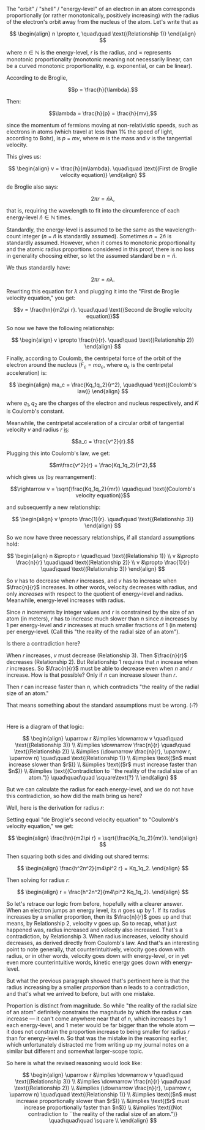 The "orbit" / "shell" / "energy-level" of an electron in an atom corresponds proportionally (or rather monotonically, positively increasing) with the radius of the electron's orbit away from the nucleus of the atom. Let's write that as

$$
\begin{align}
n \propto r, \quad\quad \text{(Relationship 1)}
\end{align}
$$

where $n \in \mathbb{N}$ is the energy-level, $r$ is the radius, and $\propto$ represents monotonic proportionality (monotonic meaning not necessarily linear, can be a curved monotonic proportionality, e.g. exponential, or can be linear).

According to de Broglie,

$$p = \frac{h}{\lambda}.$$

Then:

$$\lambda = \frac{h}{p} = \frac{h}{mv},$$

since the momentum of fermions moving at non-relativistic speeds, such as electrons in atoms (which travel at less than $1$% the speed of light, according to Bohr), is $p$ $=$ $mv$, where $m$ is the mass and $v$ is the tangential velocity.

This gives us:

$$
\begin{align}
v = \frac{h}{m\lambda}. \quad\quad \text{(First de Broglie velocity equation)}
\end{align}
$$

de Broglie also says:

$$2\pi r = \hat{n}\lambda,$$

that is, requiring the wavelength to fit into the circumference of each energy-level $\hat{n} \in \mathbb{N}$ times.

Standardly, the energy-level is assumed to be the same as the wavelength-count integer ($n$ $=$ $\hat{n}$ is standardly assumed). Sometimes $n = 2\hat{n}$ is standardly assumed. However, when it comes to monotonic proportionality and the atomic radius proportions considered in this proof, there is no loss in generality choosing either, so let the assumed standard be $n = \hat{n}$.

We thus standardly have:

$$2\pi r = n\lambda.$$

Rewriting this equation for $\lambda$ and plugging it into the "First de Broglie velocity equation," you get:

$$v = \frac{hn}{m2\pi r}. \quad\quad \text{(Second de Broglie velocity equation)}$$

So now we have the following relationship:

$$
\begin{align}
v \propto \frac{n}{r}. \quad\quad \text{(Relationship 2)}
\end{align}
$$

Finally, according to Coulomb, the centripetal force of the orbit of the electron around the nucleus ($F_c$ $=$ $ma_c$, where $a_c$ is the centripetal acceleration) is:

$$
\begin{align}
ma_c = \frac{Kq_1q_2}{r^2}, \quad\quad \text{(Coulomb's law)}
\end{align}
$$

where $q_1, q_2$ are the charges of the electron and nucleus respectively, and $K$ is Coulomb's constant. 

Meanwhile, the centripetal acceleration of a circular orbit of tangential velocity $v$ and radius $r$ [is](https://www.britannica.com/science/centripetal-acceleration): 

$$a_c = \frac{v^2}{r}.$$

Plugging this into Coulomb's law, we get:

$$m\frac{v^2}{r} = \frac{Kq_1q_2}{r^2},$$

which gives us (by rearrangement):

$$\rightarrow v = \sqrt{\frac{Kq_1q_2}{mr}} \quad\quad \text{(Coulomb's velocity equation)}$$

and subsequently a new relationship:

$$
\begin{align}
v \propto \frac{1}{r}. \quad\quad \text{(Relationship 3)}
\end{align}
$$

So we now have three necessary relationships, if all standard assumptions hold:

$$
\begin{align}
n &\propto r \quad\quad \text{(Relationship 1)} \\
v &\propto \frac{n}{r} \quad\quad \text{(Relationship 2)} \\
v &\propto \frac{1}{r} \quad\quad \text{(Relationship 3)}
\end{align}
$$

So $v$ has to decrease when $r$ increases, and $v$ has to increase when $\frac{n}{r}$ increases. In other words, velocity decreases with radius, and only *increases* with respect to the quotient of energy-level and radius. Meanwhile, energy-level increases with radius.

Since $n$ increments by integer values and $r$ is constrained by the size of an atom (in meters), $r$ has to increase much slower than $n$ since $n$ increases by 1 per energy-level and $r$ increases at much smaller fractions of 1 (in meters) per energy-level. (Call this "the reality of the radial size of an atom").

Is there a contradiction here?

When $r$ increases, $v$ must decrease (Relationship 3). Then $\frac{n}{r}$ decreases (Relationship 2). But Relationship 1 requires that $n$ increase when $r$ increases. So $\frac{n}{r}$ must be able to decrease even when $n$ and $r$ increase. How is that possible? Only if $n$ can increase slower than $r$.

Then $r$ can increase faster than $n$, which contradicts "the reality of the radial size of an atom."

That means something about the standard assumptions must be wrong. ($\square$?)

#

Here is a diagram of that logic:

$$
\begin{align}
\uparrow r &\implies \downarrow v \quad\quad \text{(Relationship 3)} \\
&\implies \downarrow \frac{n}{r} \quad\quad \text{(Relationship 2)} \\
&\implies (\downarrow \frac{n}{r}, \uparrow r, \uparrow n) \quad\quad \text{(Relationship 1)} \\
&\implies \text{($n$ must increase slower than $r$)} \\
&\implies \text{($r$ must increase faster than $n$)} \\
&\implies \text{(Contradiction to ``the reality of the radial size of an atom.")} \quad\quad\quad \square\text{?} \\
\end{align}
$$

But we can calculate the radius for each energy-level, and we do not have this contradiction, so how did the math bring us here?

Well, here is the derivation for radius $r$:

Setting equal "de Broglie's second velocity equation" to "Coulomb's velocity equation," we get:

$$
\begin{align}
\frac{hn}{m2\pi r} = \sqrt{\frac{Kq_1q_2}{mr}}.
\end{align}
$$

Then squaring both sides and dividing out shared terms:

$$
\begin{align}
\frac{h^2n^2}{m4\pi^2 r} = Kq_1q_2.
\end{align}
$$

Then solving for radius $r$:

$$
\begin{align}
r = \frac{h^2n^2}{m4\pi^2 Kq_1q_2}.
\end{align}
$$

So let's retrace our logic from before, hopefully with a clearer answer. When an electron jumps an energy level, its $n$ goes up by $1$. If its radius increases by a smaller proportion, then its $\frac{n}{r}$ goes up and that means, by Relationship 2, velocity $v$ goes up. So to recap, what just happened was, radius increased and velocity also increased. That's a contradiction, by Relationship 3. When radius increases, velocity should decreases, as derived directly from Coulomb's law. And that's an interesting point to note generally, that counterintuitively, velocity goes down with radius, or in other words, velocity goes down with energy-level, or in yet even more counterintuitive words, kinetic energy goes down with energy-level.

But what the previous paragraph showed that's pertinent here is that the radius increasing by a smaller *proportion* than $n$ leads to a contradiction, and that's what we arrived to before, but with one mistake. 

Proportion is distinct from magnitude. So while "the reality of the radial size of an atom" definitely constrains the magnitude by which the radius $r$ can increase — it can't come anywhere near that of $n$, which increases by 1 each energy-level, and 1 meter would be far bigger than the whole atom — it does not constrain the proportion increase to being smaller for radius $r$ than for energy-level $n$. So that was the mistake in the reasoning earlier, which unfortunately distracted me from writing up my journal notes on a similar but different and somewhat larger-scope topic.

So here is what the revised reasoning would look like:

$$
\begin{align}
\uparrow r &\implies \downarrow v \quad\quad \text{(Relationship 3)} \\
&\implies \downarrow \frac{n}{r} \quad\quad \text{(Relationship 2)} \\
&\implies (\downarrow \frac{n}{r}, \uparrow r, \uparrow n) \quad\quad \text{(Relationship 1)} \\
&\implies \text{($n$ must increase proportionally slower than $r$)} \\
&\implies \text{($r$ must increase proportionally faster than $n$)} \\
&\implies \text{(Not contradiction to ``the reality of the radial size of an atom.")} \quad\quad\quad \square \\
\end{align}
$$
